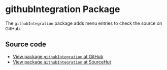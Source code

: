 # githubIntegration Package

The `githubIntegration` package adds menu entries to check the source on GitHub.

## Source code
* [View package `githubIntegration` at GitHub](https://github.com/soapdog/patchfox/blob/master/ui/packages/githubIntegration) 
* [View package `githubIntegration` at SourceHut](https://git.sr.ht/~soapdog/patchfox/tree/master/item/ui/packages/githubIntegration)
